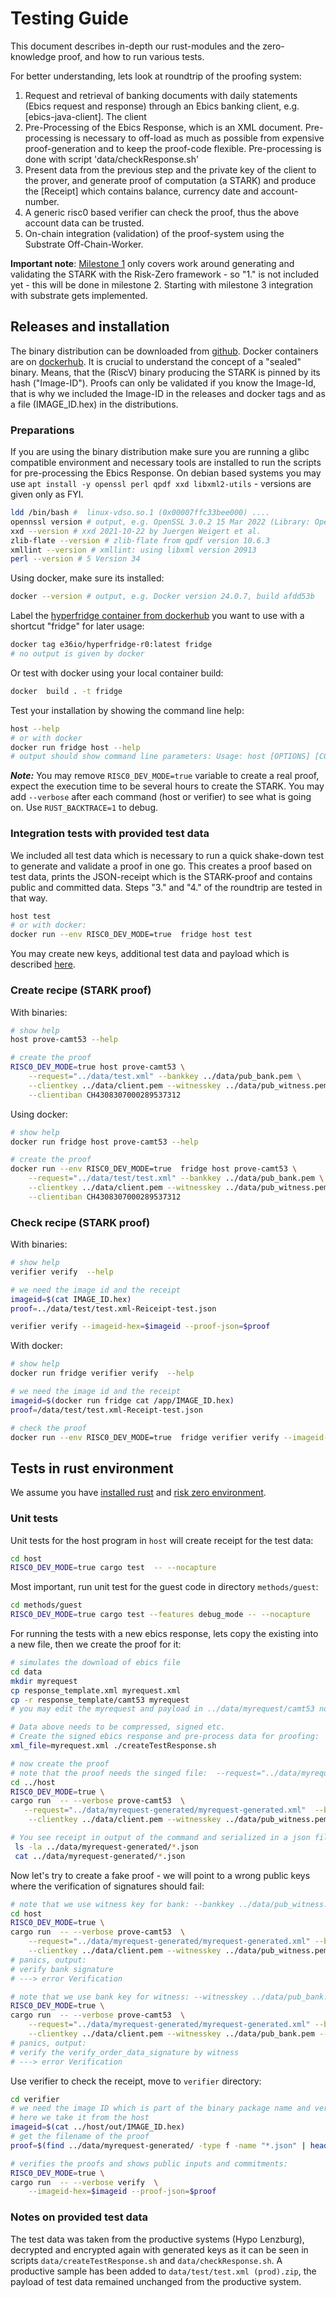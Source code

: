 # Testing Guide

This document describes in-depth our rust-modules and the zero-knowledge proof, and how to run various tests.

For better understanding, lets look at roundtrip of the proofing system:

1. Request and retrieval of banking documents with daily statements (Ebics request and response) through an Ebics banking client, e.g. [ebics-java-client]. The client
2. Pre-Processing of the Ebics Response, which is an XML document. Pre-processing is necessary to off-load as much as possible from expensive proof-generation and to keep the proof-code flexible. Pre-processing is done with script 'data/checkResponse.sh'
3. Present data from the previous step and the private key of the client to the prover, and generate proof of computation (a STARK) and produce the [Receipt] which contains balance, currency date and account-number.
4. A generic risc0 based verifier can check the proof, thus the above account data can be trusted.
5. On-chain integration (validation) of the proof-system using the Substrate Off-Chain-Worker. 

**Important note**: [Milestone 1](https://github.com/w3f/Grants-Program/blob/master/applications/hyperfridge.md#milestone-1---risk-zero-zkp-implementation-based-on-static-test-data) only covers work around generating and validating the STARK with the Risk-Zero framework - so "1." is not included yet - this will be done in milestone 2. Starting with milestone 3 integration with substrate gets implemented.


## Releases and installation

The binary distribution can be downloaded from [github](https://github.com/element36-io/hyperfridge-r0/releases). Docker containers are on [dockerhub](https://hub.docker.com/repository/docker/e36io/hyperfridge-r0/general). It is crucial to understand the concept of a "sealed" binary. Means, that the (RiscV) binary producing the STARK is pinned by its hash ("Image-ID"). Proofs can only be validated if you know the Image-Id, that is why we included the Image-ID in the releases and docker tags and as a file (IMAGE_ID.hex) in the distributions.


### Preparations

If you are using the binary distribution make sure you are running a glibc compatible environment and necessary tools are installed to run the scripts for pre-processing the Ebics Response. On debian based systems you may use `apt install -y openssl perl qpdf xxd libxml2-utils` - versions are given only as FYI.

```bash
ldd /bin/bash #  linux-vdso.so.1 (0x00007ffc33bee000) ....
opennssl version # output, e.g. OpenSSL 3.0.2 15 Mar 2022 (Library: OpenSSL 3.0.2 15 Mar 2022)
xxd --version # xxd 2021-10-22 by Juergen Weigert et al.
zlib-flate --version # zlib-flate from qpdf version 10.6.3
xmllint --version # xmllint: using libxml version 20913
perl --version # 5 Version 34

```

Using docker, make sure its installed:
```bash
docker --version # output, e.g. Docker version 24.0.7, build afdd53b
```

Label the [hyperfridge container from dockerhub](https://hub.docker.com/r/e36io/hyperfridge-r0/tags) you want to use with a shortcut "fridge" for later usage:
```bash
docker tag e36io/hyperfridge-r0:latest fridge
# no output is given by docker
```

Or test with docker using your local container build:

```bash
docker  build . -t fridge
```

Test your installation by showing the command line help:

```bash
host --help
# or with docker
docker run fridge host --help
# output should show command line parameters: Usage: host [OPTIONS] [COMMAND] ...
```

***Note:*** You may remove `RISC0_DEV_MODE=true` variable to create a real proof, expect the execution time to be several hours to create the STARK. You may add `--verbose` after each command (host or verifier) to see what is going on. Use `RUST_BACKTRACE=1` to debug.

### Integration tests with provided test data

We included all test data which is necessary to run a quick shake-down test to generate and validate a proof in one go. This creates a proof based on test data, prints the JSON-receipt which is the STARK-proof and contains public and committed data. Steps "3." and "4." of the roundtrip are tested in that way.


```bash
host test 
# or with docker: 
docker run --env RISC0_DEV_MODE=true  fridge host test
```

You may create new keys, additional test data and payload which is described [here](testdata.md).

### Create recipe (STARK proof)

With binaries:

```bash
# show help
host prove-camt53 --help

# create the proof
RISC0_DEV_MODE=true host prove-camt53 \
    --request="../data/test.xml" --bankkey ../data/pub_bank.pem \
    --clientkey ../data/client.pem --witnesskey ../data/pub_witness.pem \
    --clientiban CH4308307000289537312
```

Using docker:

```bash
# show help
docker run fridge host prove-camt53 --help

# create the proof
docker run --env RISC0_DEV_MODE=true  fridge host prove-camt53 \
    --request="../data/test/test.xml" --bankkey ../data/pub_bank.pem \
    --clientkey ../data/client.pem --witnesskey ../data/pub_witness.pem \
    --clientiban CH4308307000289537312
```

### Check recipe (STARK proof)

With binaries:

```bash
# show help
verifier verify  --help

# we need the image id and the receipt
imageid=$(cat IMAGE_ID.hex)
proof=../data/test/test.xml-Reiceipt-test.json

verifier verify --imageid-hex=$imageid --proof-json=$proof
```

With docker:

```bash
# show help
docker run fridge verifier verify  --help

# we need the image id and the receipt
imageid=$(docker run fridge cat /app/IMAGE_ID.hex)
proof=/data/test/test.xml-Receipt-test.json

# check the proof
docker run --env RISC0_DEV_MODE=true  fridge verifier verify --imageid-hex=$imageid --proof-json=$proof
```


## Tests in rust environment

We assume you have [installed rust](https://github.com/element36-io/ocw-ebics/blob/main/docs/rust-setup.md) and [risk zero environment](https://dev.risczero.com/api/zkvm/install).


### Unit tests

Unit tests for the host program in `host` will create receipt for the test data:

```bash
cd host
RISC0_DEV_MODE=true cargo test  -- --nocapture
```

Most important, run unit test for the guest code in directory `methods/guest`:

```bash
cd methods/guest
RISC0_DEV_MODE=true cargo test --features debug_mode -- --nocapture 
```

For running the tests with a new ebics response, lets copy the existing into a new file, then we create the proof for it: 

```bash
# simulates the download of ebics file
cd data
mkdir myrequest
cp response_template.xml myrequest.xml
cp -r response_template/camt53 myrequest
# you may edit the myrequest and payload in ../data/myrequest/camt53 now

# Data above needs to be compressed, signed etc.
# Create the signed ebics response and pre-process data for proofing:
xml_file=myrequest.xml ./createTestResponse.sh

# now create the proof
# note that the proof needs the singed file:  --request="../data/myrequest-generated/myrequest-generated.xml"
cd ../host
RISC0_DEV_MODE=true \
cargo run  -- --verbose prove-camt53  \
   --request="../data/myrequest-generated/myrequest-generated.xml"  --bankkey ../data/pub_bank.pem \
    --clientkey ../data/client.pem --witnesskey ../data/pub_witness.pem --clientiban CH4308307000289537312

# You see receipt in output of the command and serialized in a json file: 
 ls -la ../data/myrequest-generated/*.json
 cat ../data/myrequest-generated/*.json
```

Now let's try to create a fake proof - we will point to a wrong public keys where the verification of signatures should fail:

```bash
# note that we use witness key for bank: --bankkey ../data/pub_witness.pem
cd host
RISC0_DEV_MODE=true \
cargo run  -- --verbose prove-camt53  \
    --request="../data/myrequest-generated/myrequest-generated.xml" --bankkey ../data/pub_witness.pem \
    --clientkey ../data/client.pem --witnesskey ../data/pub_witness.pem --clientiban CH4308307000289537312
# panics, output: 
# verify bank signature
# ---> error Verification

# note that we use bank key for witness: --witnesskey ../data/pub_bank.pem 
RISC0_DEV_MODE=true \
cargo run  -- --verbose prove-camt53  \
    --request="../data/myrequest-generated/myrequest-generated.xml" --bankkey ../data/pub_bank.pem \
    --clientkey ../data/client.pem --witnesskey ../data/pub_bank.pem --clientiban CH4308307000289537312
# panics, output: 
# verify the verify_order_data_signature by witness
# ---> error Verification

```

Use verifier to check the receipt, move to `verifier` directory:

```bash
cd verifier
# we need the image ID which is part of the binary package name and versioning, but
# here we take it from the host
imageid=$(cat ../host/out/IMAGE_ID.hex)
# get the filename of the proof
proof=$(find ../data/myrequest-generated/ -type f -name "*.json" | head -n 1)

# verifies the proofs and shows public inputs and commitments:
RISC0_DEV_MODE=true \
cargo run  -- --verbose verify  \
    --imageid-hex=$imageid --proof-json=$proof

```

### Notes on provided test data

The test data was taken from the productive systems (Hypo Lenzburg), decrypted and encrypted again with generated keys as it can be seen in scripts `data/createTestResponse.sh` and `data/checkResponse.sh`. A productive sample has been added to `data/test/test.xml (prod).zip`, the payload of test data remained unchanged from the productive system.

[ebics-java-client2]: [references.json#ebics-java-client]
[r0-dev-mode]: [references.json#r0-dev-mode]